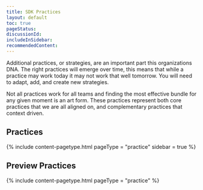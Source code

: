 ```yaml
---
title: SDK Practices
layout: default
toc: true
pageStatus: 
discussionId:  
includeInSidebar: 
recommendedContent:
---
```


Additional practices, or strategies, are an important part this organizations DNA. The right practices will emerge over time, this means that while a practice may work today it may not work that well tomorrow. You will need to adapt, add, and create new strategies.

Not all practices work for all teams and finding the most effective bundle for any given moment is an art form. These practices represent both core practices that we are all aligned on, and complementary practices that context driven.

## Practices

{% include content-pagetype.html pageType =  "practice" sidebar = true %}

## Preview Practices

{% include content-pagetype.html pageType =  "practice" %}